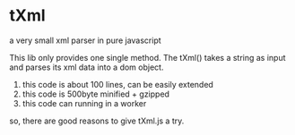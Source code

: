 # tXml
a very small xml parser in pure javascript

This lib only provides one single method. The tXml() takes a string as input and parses its xml data into a dom object. 

1. this code is about 100 lines, can be easily extended 
2. this code is 500byte minified + gzipped
3. this code can running in a worker 

so, there are good reasons to give tXml.js a try. 
